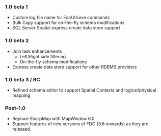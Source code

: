 ### 1.0 beta 1 ###

  * Custom log file name for FdoUtil.exe commands
  * Bulk Copy support for on-the-fly schema modifications
  * SQL Server Spatial express create data store support

### 1.0 beta 2 ###

  * Join task enhancements
    * Left/Right side filtering
    * On-the-fly schema modifications
  * Express create data store support for other RDBMS providers

### 1.0 beta 3 / RC ###

  * Refined schema editor to support Spatial Contexts and logical/physical mapping

### Post-1.0 ###

  * Replace SharpMap with MapWindow 6.0
  * Support features of new versions of FDO (3.6 onwards) as they are released.